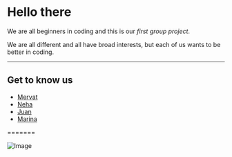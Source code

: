 # Hello there

We are all beginners in coding and this is our _first group project_.

We are all different and all have broad interests, but each of us wants to be
better in coding.

---

## Get to know us

- [Mervat](groupone/mervat.md)
- [Neha](groupone/neha.md)
- [Juan](groupone/juan.md)
- [Marina](groupone/marina.md)

=======

![Image](img/motivation.png)
